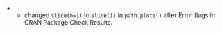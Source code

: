 -   -   changed `slice(n=1)` to `slice(1)` in `path.plots()` after Error flags in CRAN Package Check Results.
